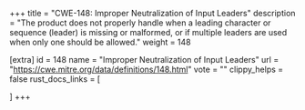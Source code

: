 +++
title = "CWE-148: Improper Neutralization of Input Leaders"
description	= "The product does not properly handle when a leading character or sequence (leader) is missing or malformed, or if multiple leaders are used when only one should be allowed."
weight = 148

[extra]
id = 148
name = "Improper Neutralization of Input Leaders"
url = "https://cwe.mitre.org/data/definitions/148.html"
vote = ""
clippy_helps = false
rust_docs_links = [
	
]
+++


